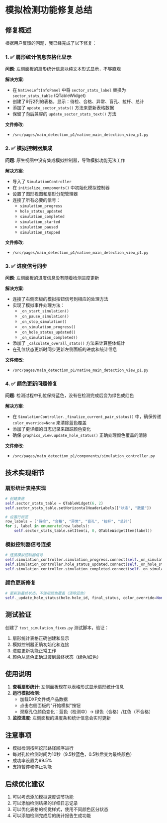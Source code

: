 # 模拟检测功能修复总结

## 修复概述

根据用户反馈的问题，我已经完成了以下修复：

### 1. ✅ 扇形统计信息表格化显示

**问题**: 左侧面板的扇形统计信息以纯文本形式显示，不够直观

**解决方案**:
- 在 `NativeLeftInfoPanel` 中将 `sector_stats_label` 替换为 `sector_stats_table` (QTableWidget)
- 创建了6行2列的表格，显示：待检、合格、异常、盲孔、拉杆、总计
- 添加了 `update_sector_stats()` 方法来更新表格数据
- 保留了向后兼容的 `update_sector_stats_text()` 方法

**文件修改**:
- `/src/pages/main_detection_p1/native_main_detection_view_p1.py`

### 2. ✅ 模拟控制器集成

**问题**: 原生视图中没有集成模拟控制器，导致模拟功能无法工作

**解决方案**:
- 导入了 `SimulationController`
- 在 `initialize_components()` 中初始化模拟控制器
- 设置了图形视图和扇形分配管理器
- 连接了所有必要的信号：
  - `simulation_progress`
  - `hole_status_updated`
  - `simulation_completed`
  - `simulation_started`
  - `simulation_paused`
  - `simulation_stopped`

**文件修改**:
- `/src/pages/main_detection_p1/native_main_detection_view_p1.py`

### 3. ✅ 进度信号同步

**问题**: 左侧面板的进度信息没有随着检测进度更新

**解决方案**:
- 连接了右侧面板的模拟按钮信号到相应的处理方法
- 实现了模拟事件处理方法：
  - `_on_start_simulation()`
  - `_on_pause_simulation()`
  - `_on_stop_simulation()`
  - `_on_simulation_progress()`
  - `_on_hole_status_updated()`
  - `_on_simulation_completed()`
- 添加了 `_calculate_overall_stats()` 方法来计算整体统计
- 在孔位状态更新时同步更新左侧面板的进度和统计信息

**文件修改**:
- `/src/pages/main_detection_p1/native_main_detection_view_p1.py`

### 4. ✅ 颜色更新问题修复

**问题**: 检测过程中孔位保持蓝色，没有在检测完成后变为绿色或红色

**解决方案**:
- 在 `SimulationController._finalize_current_pair_status()` 中，确保传递 `color_override=None` 来清除蓝色覆盖
- 添加了更详细的日志记录来跟踪颜色变化
- 确保 `graphics_view.update_hole_status()` 正确处理颜色覆盖的清除

**文件修改**:
- `/src/pages/main_detection_p1/components/simulation_controller.py`

## 技术实现细节

### 扇形统计表格实现

```python
# 创建表格
self.sector_stats_table = QTableWidget(6, 2)
self.sector_stats_table.setHorizontalHeaderLabels(["状态", "数量"])

# 设置行标签
row_labels = ["待检", "合格", "异常", "盲孔", "拉杆", "总计"]
for i, label in enumerate(row_labels):
    self.sector_stats_table.setItem(i, 0, QTableWidgetItem(label))
```

### 模拟控制器信号连接

```python
# 连接模拟控制器信号
self.simulation_controller.simulation_progress.connect(self._on_simulation_progress)
self.simulation_controller.hole_status_updated.connect(self._on_hole_status_updated)
self.simulation_controller.simulation_completed.connect(self._on_simulation_completed)
```

### 颜色更新修复

```python
# 更新到最终状态，不使用颜色覆盖（清除蓝色）
self._update_hole_status(hole.hole_id, final_status, color_override=None)
```

## 测试验证

创建了 `test_simulation_fixes.py` 测试脚本，验证：
1. 扇形统计表格正确创建和显示
2. 模拟控制器正确初始化和连接
3. 进度更新功能正常工作
4. 颜色从蓝色正确过渡到最终状态（绿色/红色）

## 使用说明

1. **查看扇形统计**: 左侧面板现在以表格形式显示扇形统计信息
2. **运行模拟检测**: 
   - 加载DXF文件或产品数据
   - 点击右侧面板的"开始模拟"按钮
   - 观察孔位颜色变化：蓝色（检测中）→ 绿色（合格）/红色（不合格）
3. **监控进度**: 左侧面板的进度条和统计信息会实时更新

## 注意事项

- 模拟检测按照蛇形路径顺序进行
- 每对孔位检测时间为10秒（9.5秒蓝色，0.5秒后变为最终颜色）
- 成功率设置为99.5%
- 支持暂停和停止功能

## 后续优化建议

1. 可以考虑添加模拟速度调节功能
2. 可以添加检测结果的详细日志记录
3. 可以优化表格的视觉样式，使用不同颜色区分状态
4. 可以添加检测完成后的统计报告生成功能